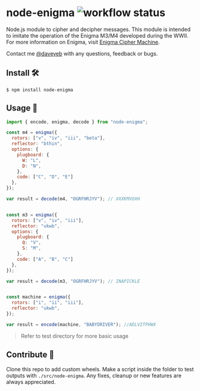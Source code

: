 # node-enigma ![workflow status](https://github.com/daveyeb/node-enigma/actions/workflows/ci.yml/badge.svg)

Node.js module to cipher and decipher messages.
This module is intended to imitate the operation of the Enigma M3/M4 developed during the WWII.
For more information on Enigma, visit [Enigma Cipher Machine](http://www.cryptomuseum.com/crypto/enigma/index.htm).

Contact me [@daveyeb](mailto:daveyeb@gmail.com) with any questions, feedback or bugs.

## Install 🛠

```
$ npm install node-enigma
```

## Usage 📜

```javascript
import { encode, enigma, decode } from "node-enigma";

const m4 = enigma({
  rotors: ["v", "iv", "iii", "beta"],
  reflector: "bthin",
  options: {
    plugboard: {
      W: "L",
      D: "N",
    },
    code: ["C", "D", "E"]
  },
});

var result = decode(m4, "OGRFHRJYV"); // XXXKMVOXH


const m3 = enigma({
  rotors: ["v", "iv", "iii"],
  reflector: "ukwb",
  options: {
    plugboard: {
      Q: "V",
      S: "M",
    },
    code: ["A", "B", "C"]
  },
});

var result = decode(m3, "OGRFHRJYV"); // INAPICKLE


const machine = enigma({
  rotors: ["i", "ii", "iii"],
  reflector: "ukwb",
});

var result = encode(machine, "BABYDRIVER"); //ADLVITPHWX

```

> Refer to test directory for more basic usage

## Contribute 🤝

Clone this repo to add custom wheels. Make a script inside the folder to test outputs with `./src/node-enigma`. Any fixes, cleanup or new features are always appreciated.
